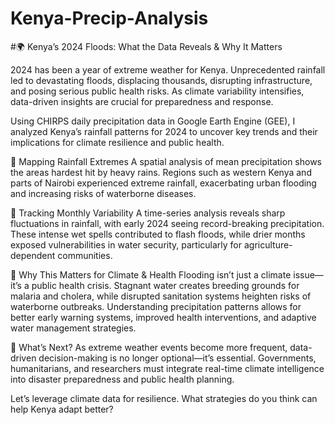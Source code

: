 # Kenya-Precip-Analysis
#🌍 Kenya’s 2024 Floods: What the Data Reveals & Why It Matters

2024 has been a year of extreme weather for Kenya. Unprecedented rainfall led to devastating floods, displacing thousands, disrupting infrastructure, and posing serious public health risks. As climate variability intensifies, data-driven insights are crucial for preparedness and response.

Using CHIRPS daily precipitation data in Google Earth Engine (GEE), I analyzed Kenya’s rainfall patterns for 2024 to uncover key trends and their implications for climate resilience and public health.

🔹 Mapping Rainfall Extremes A spatial analysis of mean precipitation shows the areas hardest hit by heavy rains. Regions such as western Kenya and parts of Nairobi experienced extreme rainfall, exacerbating urban flooding and increasing risks of waterborne diseases.

🔹 Tracking Monthly Variability A time-series analysis reveals sharp fluctuations in rainfall, with early 2024 seeing record-breaking precipitation. These intense wet spells contributed to flash floods, while drier months exposed vulnerabilities in water security, particularly for agriculture-dependent communities.

🔹 Why This Matters for Climate & Health Flooding isn’t just a climate issue—it’s a public health crisis. Stagnant water creates breeding grounds for malaria and cholera, while disrupted sanitation systems heighten risks of waterborne outbreaks. Understanding precipitation patterns allows for better early warning systems, improved health interventions, and adaptive water management strategies.

🔎 What’s Next?
As extreme weather events become more frequent, data-driven decision-making is no longer optional—it’s essential. Governments, humanitarians, and researchers must integrate real-time climate intelligence into disaster preparedness and public health planning.

Let’s leverage climate data for resilience. What strategies do you think can help Kenya adapt better?
